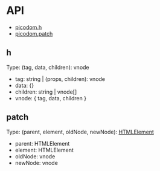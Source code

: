 # API

- [picodom.h](#h)
- [picodom.patch](#patch)

## h

Type: (tag, data, children): vnode

- tag: string | (props, children): vnode
- data: {}
- children: string | vnode[]
- vnode: { tag, data, children }

## patch

Type: (parent, element, oldNode, newNode): [HTMLElement](https://developer.mozilla.org/en-US/docs/Web/API/HTMLElement)

- parent: HTMLElement
- element: HTMLElement
- oldNode: vnode
- newNode: vnode

